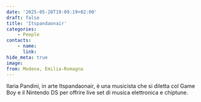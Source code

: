 ```yaml
---
date: '2025-05-20T19:09:19+02:00'
draft: false
title: 'Itspandaonair'
categories:
    - People
contacts:
    - name: 
      link: 
hide_meta: true
image:
from: Modena, Emilia-Romagna 
---
```

Ilaria Pandini, in arte Itspandaonair, è una musicista che si diletta col Game Boy e il Nintendo DS per offrire live set di musica elettronica e chiptune.